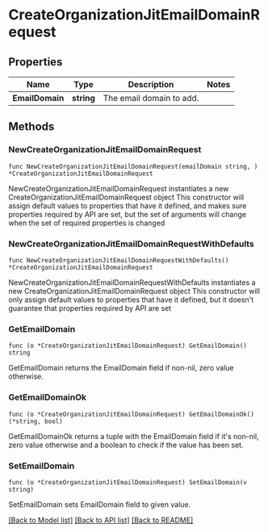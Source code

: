 # CreateOrganizationJitEmailDomainRequest

## Properties

Name | Type | Description | Notes
------------ | ------------- | ------------- | -------------
**EmailDomain** | **string** | The email domain to add. | 

## Methods

### NewCreateOrganizationJitEmailDomainRequest

`func NewCreateOrganizationJitEmailDomainRequest(emailDomain string, ) *CreateOrganizationJitEmailDomainRequest`

NewCreateOrganizationJitEmailDomainRequest instantiates a new CreateOrganizationJitEmailDomainRequest object
This constructor will assign default values to properties that have it defined,
and makes sure properties required by API are set, but the set of arguments
will change when the set of required properties is changed

### NewCreateOrganizationJitEmailDomainRequestWithDefaults

`func NewCreateOrganizationJitEmailDomainRequestWithDefaults() *CreateOrganizationJitEmailDomainRequest`

NewCreateOrganizationJitEmailDomainRequestWithDefaults instantiates a new CreateOrganizationJitEmailDomainRequest object
This constructor will only assign default values to properties that have it defined,
but it doesn't guarantee that properties required by API are set

### GetEmailDomain

`func (o *CreateOrganizationJitEmailDomainRequest) GetEmailDomain() string`

GetEmailDomain returns the EmailDomain field if non-nil, zero value otherwise.

### GetEmailDomainOk

`func (o *CreateOrganizationJitEmailDomainRequest) GetEmailDomainOk() (*string, bool)`

GetEmailDomainOk returns a tuple with the EmailDomain field if it's non-nil, zero value otherwise
and a boolean to check if the value has been set.

### SetEmailDomain

`func (o *CreateOrganizationJitEmailDomainRequest) SetEmailDomain(v string)`

SetEmailDomain sets EmailDomain field to given value.



[[Back to Model list]](../README.md#documentation-for-models) [[Back to API list]](../README.md#documentation-for-api-endpoints) [[Back to README]](../README.md)



